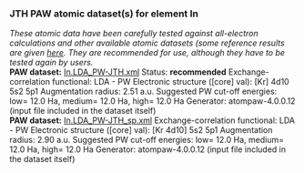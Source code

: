 ### JTH PAW atomic dataset(s) for element In
  
_These atomic data have been carefully tested against all-electron calculations and other available atomic datasets (some reference results are given [here](https://www.abinit.org/Files/JTH-benchmark-1.1.pdf)._
_They are recommended for use, although they have to be tested again by users._
<br>
**PAW dataset:** [In.LDA_PW-JTH.xml](https://github.com/abinit/paw_jth_datasets/pseudos/JTH-LDA-v1.1/In/In.LDA_PW-JTH.xml)
Status: **recommended**
Exchange-correlation functional: LDA - PW
Electronic structure ([core] val): [Kr] 4d10 5s2 5p1
Augmentation radius: 2.51 a.u.
Suggested PW cut-off energies: low= 12.0 Ha, medium= 12.0 Ha, high= 12.0 Ha
Generator: atompaw-4.0.0.12 (input file included in the dataset itself)
<br>
**PAW dataset:** [In.LDA_PW-JTH_sp.xml](https://github.com/abinit/paw_jth_datasets/pseudos/JTH-LDA-v1.1/In/In.LDA_PW-JTH_sp.xml)
Exchange-correlation functional: LDA - PW
Electronic structure ([core] val): [Kr 4d10] 5s2 5p1
Augmentation radius: 2.90 a.u.
Suggested PW cut-off energies: low= 12.0 Ha, medium= 12.0 Ha, high= 12.0 Ha
Generator: atompaw-4.0.0.12 (input file included in the dataset itself)
